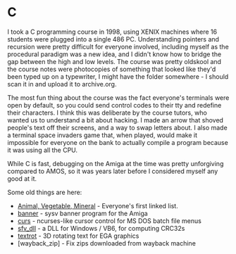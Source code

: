 # C

I took a C programming course in 1998, using XENIX machines where 16 students
were plugged into a single 486 PC. Understanding pointers and recursion were
pretty difficult for everyone involved, including myself as the procedural
paradigm was a new idea, and I didn't know how to bridge the gap between the
high and low levels. The course was pretty oldskool and the course notes were
photocopies of something that looked like they'd been typed up on a typewriter,
I might have the folder somewhere - I should scan it in and upload it to
archive.org.

The most fun thing about the course was the fact everyone's terminals were open
by default, so you could send control codes to their tty and redefine their
characters. I think this was deliberate by the course tutors, who wanted us to
understand a bit about hacking. I made an arrow that shoved people's text off
their screens, and a way to swap letters about. I also made a terminal space
invaders game that, when played, would make it impossible for everyone on the
bank to actually compile a program because it was using all the CPU.

While C is fast, debugging on the Amiga at the time was pretty unforgiving
compared to AMOS, so it was years later before I considered myself any good at
it.

Some old things are here:

 * [Animal, Vegetable, Mineral](avm) - Everyone's first linked list.
 * [banner](banner) - sysv banner program for the Amiga
 * [curs](curs) - ncurses-like cursor control for MS DOS batch file menus
 * [sfv_dll](sfv_dll) - a DLL for Windows / VB6, for computing CRC32s
 * [textrot](textrot) - 3D rotating text for EGA graphics
 * [wayback_zip] - Fix zips downloaded from wayback machine